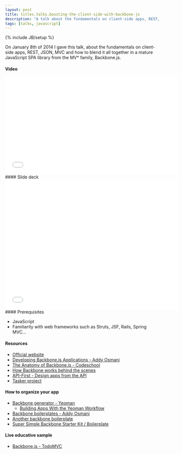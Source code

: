 ```yaml
---
layout: post
title: titles.talks.boosting-the-client-side-with-backbone-js
description: "A talk about the fundamentals on client-side apps, REST, JSON, MVC and how to blend it all together in a mature JavaScript SPA library from the MV* family, Backbone.js."
tags: [talks, javascript]
---
```

{% include JB/setup %}

On January 8th of 2014 I gave this talk, about the fundamentals on client-side apps, REST, JSON, MVC and how to blend it all together in a mature JavaScript SPA library from the MV* family, Backbone.js.
<br/>
#### Video
<iframe width="560" height="315" src="//www.youtube.com/embed/8ZzqMFAU_Kw" frameborder="0" allowfullscreen="allowfullscreen"> </iframe><br/>
#### Slide deck
<iframe src="//slid.es/avenuecode/boosting-the-client-side-with-backbone-js/embed" width="560" height="420" scrolling="no" frameborder="0" allowfullscreen="allowfullscreen"> </iframe><br/>
#### Prerequisites

* JavaScript
* Familiarity with web frameworks such as Struts, JSF, Rails, Spring MVC...

#### Resources

* [Official website](http://backbonejs.org)
* [Developing Backbone.js Applications - Addy Osmani](http://addyosmani.github.io/backbone-fundamentals)
* [The Anatomy of Backbone.js - Codeschool](http://backbone.codeschool.com)
* [How Backbone works behind the scenes](http://backbonejs.org/docs/backbone.html)
* [API-First - Design apps from the API](http://www.api-first.com/)
* [Tasker project](https://github.com/tiagorg/tasker)

#### How to organize your app

* [Backbone generator - Yeoman](https://github.com/yeoman/generator-backbone)
    * [Building Apps With the Yeoman Workflow](http://net.tutsplus.com/tutorials/javascript-ajax/building-apps-with-the-yeoman-workflow/)
* [Backbone boilerplates - Addy Osmani](https://github.com/addyosmani/backbone-boilerplates)
* [Another backbone boilerplate](http://backboneboilerplate.com/)
* [Super Simple Backbone Starter Kit / Boilerplate](http://webapplog.com/super-simple-backbone-starter-kit-boilerplate/)

#### Live educative sample

* [Backbone.js - TodoMVC](http://todomvc.com/architecture-examples/backbone/)